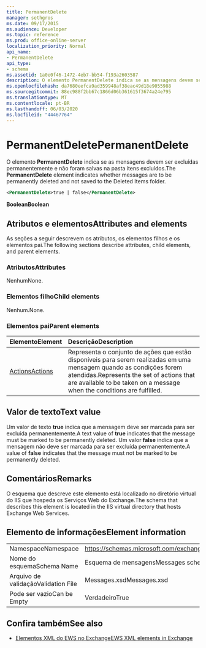 ```yaml
---
title: PermanentDelete
manager: sethgros
ms.date: 09/17/2015
ms.audience: Developer
ms.topic: reference
ms.prod: office-online-server
localization_priority: Normal
api_name:
- PermanentDelete
api_type:
- schema
ms.assetid: 1a0e0f46-1472-4eb7-bb54-f193a2603587
description: O elemento PermanentDelete indica se as mensagens devem ser excluídas permanentemente e não foram salvas na pasta itens excluídos.
ms.openlocfilehash: da7680eefca9ad359948af38eac49d18e9055988
ms.sourcegitcommit: 88ec988f2bb67c1866d06b361615f3674a24e795
ms.translationtype: MT
ms.contentlocale: pt-BR
ms.lasthandoff: 06/03/2020
ms.locfileid: "44467764"
---
```

# <a name="permanentdelete"></a><span data-ttu-id="1b05d-103">PermanentDelete</span><span class="sxs-lookup"><span data-stu-id="1b05d-103">PermanentDelete</span></span>

<span data-ttu-id="1b05d-104">O elemento **PermanentDelete** indica se as mensagens devem ser excluídas permanentemente e não foram salvas na pasta itens excluídos.</span><span class="sxs-lookup"><span data-stu-id="1b05d-104">The **PermanentDelete** element indicates whether messages are to be permanently deleted and not saved to the Deleted Items folder.</span></span> 
  
```XML
<PermanentDelete>true | false</PermanentDelete>
```

 <span data-ttu-id="1b05d-105">**Boolean**</span><span class="sxs-lookup"><span data-stu-id="1b05d-105">**Boolean**</span></span>
## <a name="attributes-and-elements"></a><span data-ttu-id="1b05d-106">Atributos e elementos</span><span class="sxs-lookup"><span data-stu-id="1b05d-106">Attributes and elements</span></span>

<span data-ttu-id="1b05d-107">As seções a seguir descrevem os atributos, os elementos filhos e os elementos pai.</span><span class="sxs-lookup"><span data-stu-id="1b05d-107">The following sections describe attributes, child elements, and parent elements.</span></span>
  
### <a name="attributes"></a><span data-ttu-id="1b05d-108">Atributos</span><span class="sxs-lookup"><span data-stu-id="1b05d-108">Attributes</span></span>

<span data-ttu-id="1b05d-109">Nenhum</span><span class="sxs-lookup"><span data-stu-id="1b05d-109">None.</span></span>
  
### <a name="child-elements"></a><span data-ttu-id="1b05d-110">Elementos filho</span><span class="sxs-lookup"><span data-stu-id="1b05d-110">Child elements</span></span>

<span data-ttu-id="1b05d-111">Nenhum.</span><span class="sxs-lookup"><span data-stu-id="1b05d-111">None.</span></span>
  
### <a name="parent-elements"></a><span data-ttu-id="1b05d-112">Elementos pai</span><span class="sxs-lookup"><span data-stu-id="1b05d-112">Parent elements</span></span>

|<span data-ttu-id="1b05d-113">**Elemento**</span><span class="sxs-lookup"><span data-stu-id="1b05d-113">**Element**</span></span>|<span data-ttu-id="1b05d-114">**Descrição**</span><span class="sxs-lookup"><span data-stu-id="1b05d-114">**Description**</span></span>|
|:-----|:-----|
|[<span data-ttu-id="1b05d-115">Actions</span><span class="sxs-lookup"><span data-stu-id="1b05d-115">Actions</span></span>](actions.md) <br/> |<span data-ttu-id="1b05d-116">Representa o conjunto de ações que estão disponíveis para serem realizadas em uma mensagem quando as condições forem atendidas.</span><span class="sxs-lookup"><span data-stu-id="1b05d-116">Represents the set of actions that are available to be taken on a message when the conditions are fulfilled.</span></span>  <br/> |
   
## <a name="text-value"></a><span data-ttu-id="1b05d-117">Valor de texto</span><span class="sxs-lookup"><span data-stu-id="1b05d-117">Text value</span></span>

<span data-ttu-id="1b05d-118">Um valor de texto **true** indica que a mensagem deve ser marcada para ser excluída permanentemente.</span><span class="sxs-lookup"><span data-stu-id="1b05d-118">A text value of **true** indicates that the message must be marked to be permanently deleted.</span></span> <span data-ttu-id="1b05d-119">Um valor **false** indica que a mensagem não deve ser marcada para ser excluída permanentemente.</span><span class="sxs-lookup"><span data-stu-id="1b05d-119">A value of **false** indicates that the message must not be marked to be permanently deleted.</span></span> 
  
## <a name="remarks"></a><span data-ttu-id="1b05d-120">Comentários</span><span class="sxs-lookup"><span data-stu-id="1b05d-120">Remarks</span></span>

<span data-ttu-id="1b05d-121">O esquema que descreve este elemento está localizado no diretório virtual do IIS que hospeda os Serviços Web do Exchange.</span><span class="sxs-lookup"><span data-stu-id="1b05d-121">The schema that describes this element is located in the IIS virtual directory that hosts Exchange Web Services.</span></span>
  
## <a name="element-information"></a><span data-ttu-id="1b05d-122">Elemento de informações</span><span class="sxs-lookup"><span data-stu-id="1b05d-122">Element information</span></span>

|||
|:-----|:-----|
|<span data-ttu-id="1b05d-123">Namespace</span><span class="sxs-lookup"><span data-stu-id="1b05d-123">Namespace</span></span>  <br/> |https://schemas.microsoft.com/exchange/services/2006/messages  <br/> |
|<span data-ttu-id="1b05d-124">Nome do esquema</span><span class="sxs-lookup"><span data-stu-id="1b05d-124">Schema Name</span></span>  <br/> |<span data-ttu-id="1b05d-125">Esquema de mensagens</span><span class="sxs-lookup"><span data-stu-id="1b05d-125">Messages schema</span></span>  <br/> |
|<span data-ttu-id="1b05d-126">Arquivo de validação</span><span class="sxs-lookup"><span data-stu-id="1b05d-126">Validation File</span></span>  <br/> |<span data-ttu-id="1b05d-127">Messages.xsd</span><span class="sxs-lookup"><span data-stu-id="1b05d-127">Messages.xsd</span></span>  <br/> |
|<span data-ttu-id="1b05d-128">Pode ser vazio</span><span class="sxs-lookup"><span data-stu-id="1b05d-128">Can be Empty</span></span>  <br/> |<span data-ttu-id="1b05d-129">Verdadeiro</span><span class="sxs-lookup"><span data-stu-id="1b05d-129">True</span></span>  <br/> |
   
## <a name="see-also"></a><span data-ttu-id="1b05d-130">Confira também</span><span class="sxs-lookup"><span data-stu-id="1b05d-130">See also</span></span>



- [<span data-ttu-id="1b05d-131">Elementos XML do EWS no Exchange</span><span class="sxs-lookup"><span data-stu-id="1b05d-131">EWS XML elements in Exchange</span></span>](ews-xml-elements-in-exchange.md)

